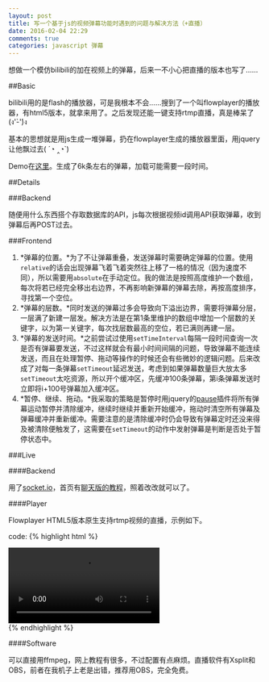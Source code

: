 ```yaml
---
layout: post
title: 写一个基于js的视频弹幕功能时遇到的问题与解决方法（+直播）
date: 2016-02-04 22:29
comments: true
categories: javascript 弹幕
---
```


想做一个模仿bilibili的加在视频上的弹幕，后来一不小心把直播的版本也写了……

##Basic

bilibili用的是flash的播放器，可是我根本不会……搜到了一个叫flowplayer的播放器，有html5版本，就拿来用了。之后发现还能一键支持rtmp直播，真是棒呆了(ง'̀-'́)ง

基本的思想就是用js生成一堆弹幕，扔在flowplayer生成的播放器里面，用jquery让他飘过去( ´◔ ‸◔`)

Demo在[这里](http://danmu.footoredo.cat/)。生成了6k条左右的弹幕，加载可能需要一段时间。

##Details

###Backend

随便用什么东西搭个存取数据库的API，js每次根据视频id调用API获取弹幕，收到弹幕后再POST过去。

###Frontend

1. *弹幕的位置。*为了不让弹幕重叠，发送弹幕时需要确定弹幕的位置。使用`relative`的话会出现弹幕飞着飞着突然往上移了一格的情况（因为速度不同），所以需要用`absolute`在手动定位。我的做法是按照高度维护一个数组，每次将若已经完全移出右边界，不再影响新弹幕的弹幕去除，再按高度排序，寻找第一个空位。
2. *弹幕的层数。*同时发送的弹幕过多会导致向下溢出边界，需要将弹幕分层，一层满了新建一层发。解决方法是在第1条里维护的数组中增加一个层数的关键字，以为第一关键字，每次找层数最高的空位，若已满则再建一层。
3. *弹幕的发送时间。*之前尝试过使用`setTimeInterval`每隔一段时间查询一次是否有弹幕要发送，不过这样就会有最小时间间隔的问题，导致弹幕不能连续发送，而且在处理暂停、拖动等操作的时候还会有些微妙的逻辑问题。后来改成了对每一条弹幕`setTimeout`延迟发送，考虑到如果弹幕数量巨大放太多`setTimeout`太吃资源，所以开个缓冲区，先缓冲100条弹幕，第i条弹幕发送时立即将i+100号弹幕加入缓冲区。
4. *暂停、继续、拖动。*我采取的策略是暂停时用jquery的[pause](http://tobia.github.io/Pause/)插件将所有弹幕运动暂停并清除缓冲，继续时继续并重新开始缓冲，拖动时清空所有弹幕及弹幕缓冲并重新缓冲。需要注意的是清除缓冲时仍会导致有弹幕定时还没来得及被清除便触发了，这需要在`setTimeout`的动作中发射弹幕是判断是否处于暂停状态中。

###Live

####Backend

用了[socket.io](http://socket.io/)，首页有[聊天版的教程](http://socket.io/get-started/)，照着改改就可以了。

####Player

Flowplayer HTML5版本原生支持rtmp视频的直播，示例如下。

code: {% highlight html %}
<div id="74f1850031742cad4362f0ebe7439dbb19e2d094" data-rtmp="rtmp://RTMP_IP:PORT/LIVE_ADDR" class="flowplayer" data-ratio="0.4167">
    <video>
        <source type="video/flash" src="ROOM_CODE">
        <!-- mp4 ver. -->
        <!-- <source type="video/flash" src="mp4:ROOM_CODE"> -->
    </video>
</div>
{% endhighlight %}

####Software

可以直接用ffmpeg，网上教程有很多，不过配置有点麻烦。直播软件有Xsplit和OBS，前者在我机子上老是出错，推荐用OBS，完全免费。